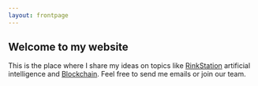 ```yaml
---
layout: frontpage
---
```


## Welcome to my website

This is the place where I share my ideas on topics like [RinkStation](http://www.rinkstation.com)  artificial intelligence and [Blockchain](http://defora.io). 
Feel free to send me emails or join our team. 
